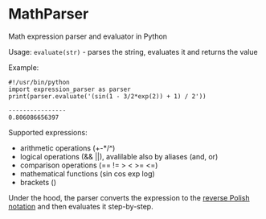 # MathParser
Math expression parser and evaluator in Python

Usage:
`evaluate(str)` - parses the string, evaluates it and returns the value

Example:
```
#!/usr/bin/python
import expression_parser as parser
print(parser.evaluate('(sin(1 - 3/2*exp(2)) + 1) / 2'))

----------------
0.806086656397
```
Supported expressions:
* arithmetic operations (+-*/^)
* logical operations (&& ||), avalilable also by aliases (and, or)
* comparison operations (== != > < >= <=)
* mathematical functions (sin cos exp log)
* brackets ()

Under the hood, the parser converts the expression to the [reverse Polish notation](https://en.wikipedia.org/wiki/Reverse_Polish_notation) and then evaluates it step-by-step.
